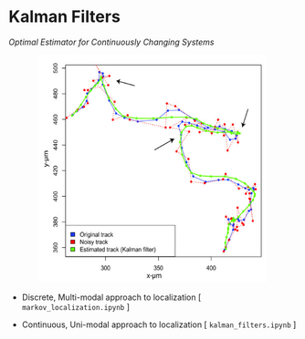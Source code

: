 # Kalman Filters

_Optimal Estimator for Continuously Changing Systems_

<p>
  <center><img src="img/KF-tracked-path.png" width='400' height='400'></center>
</p>

* Discrete, Multi-modal approach to localization [ `markov_localization.ipynb` ]


* Continuous, Uni-modal approach to localization [ `kalman_filters.ipynb` ]
